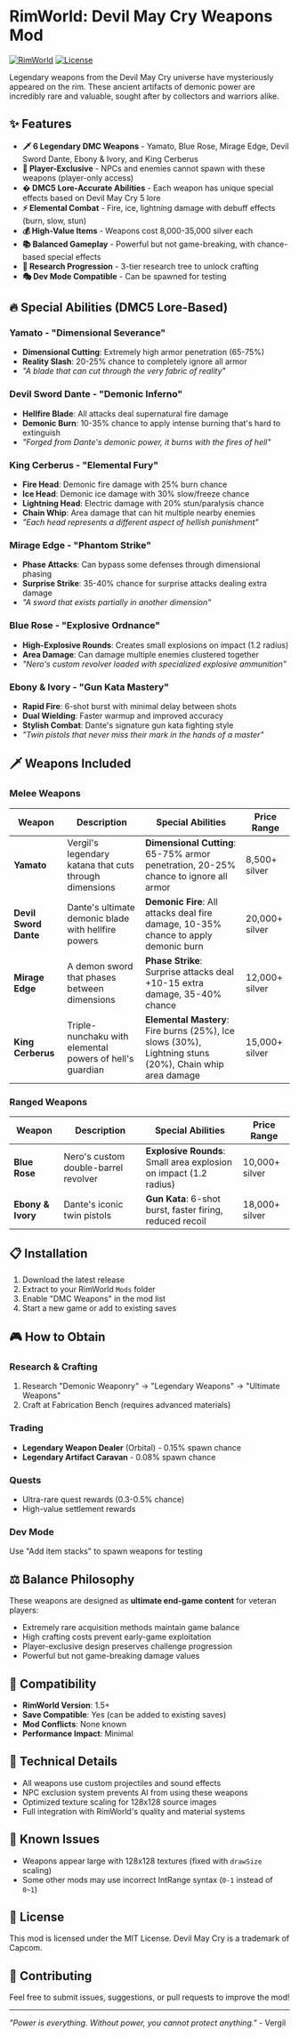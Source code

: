 # RimWorld: Devil May Cry Weapons Mod

[![RimWorld](https://img.shields.io/badge/RimWorld-1.5-brightgreen.svg)](https://rimworldgame.com/)
[![License](https://img.shields.io/badge/License-MIT-blue.svg)](LICENSE)

Legendary weapons from the Devil May Cry universe have mysteriously appeared on the rim. These ancient artifacts of demonic power are incredibly rare and valuable, sought after by collectors and warriors alike.

## ✨ Features

- **🗡️ 6 Legendary DMC Weapons** - Yamato, Blue Rose, Mirage Edge, Devil Sword Dante, Ebony & Ivory, and King Cerberus
- **🎯 Player-Exclusive** - NPCs and enemies cannot spawn with these weapons (player-only access)
- **� DMC5 Lore-Accurate Abilities** - Each weapon has unique special effects based on Devil May Cry 5 lore
- **⚡ Elemental Combat** - Fire, ice, lightning damage with debuff effects (burn, slow, stun)
- **💰 High-Value Items** - Weapons cost 8,000-35,000 silver each
- **📚 Balanced Gameplay** - Powerful but not game-breaking, with chance-based special effects
- **🔬 Research Progression** - 3-tier research tree to unlock crafting
- **🎭 Dev Mode Compatible** - Can be spawned for testing

## 🔥 Special Abilities (DMC5 Lore-Based)

### Yamato - "Dimensional Severance"
- **Dimensional Cutting**: Extremely high armor penetration (65-75%)
- **Reality Slash**: 20-25% chance to completely ignore all armor
- *"A blade that can cut through the very fabric of reality"*

### Devil Sword Dante - "Demonic Inferno" 
- **Hellfire Blade**: All attacks deal supernatural fire damage
- **Demonic Burn**: 10-35% chance to apply intense burning that's hard to extinguish
- *"Forged from Dante's demonic power, it burns with the fires of hell"*

### King Cerberus - "Elemental Fury"
- **Fire Head**: Demonic fire damage with 25% burn chance
- **Ice Head**: Demonic ice damage with 30% slow/freeze chance  
- **Lightning Head**: Electric damage with 20% stun/paralysis chance
- **Chain Whip**: Area damage that can hit multiple nearby enemies
- *"Each head represents a different aspect of hellish punishment"*

### Mirage Edge - "Phantom Strike"
- **Phase Attacks**: Can bypass some defenses through dimensional phasing
- **Surprise Strike**: 35-40% chance for surprise attacks dealing extra damage
- *"A sword that exists partially in another dimension"*

### Blue Rose - "Explosive Ordnance"
- **High-Explosive Rounds**: Creates small explosions on impact (1.2 radius)
- **Area Damage**: Can damage multiple enemies clustered together
- *"Nero's custom revolver loaded with specialized explosive ammunition"*

### Ebony & Ivory - "Gun Kata Mastery"
- **Rapid Fire**: 6-shot burst with minimal delay between shots
- **Dual Wielding**: Faster warmup and improved accuracy
- **Stylish Combat**: Dante's signature gun kata fighting style
- *"Twin pistols that never miss their mark in the hands of a master"*

## 🗡️ Weapons Included

### Melee Weapons

| Weapon | Description | Special Abilities | Price Range |
|--------|-------------|-------------------|-------------|
| **Yamato** | Vergil's legendary katana that cuts through dimensions | **Dimensional Cutting**: 65-75% armor penetration, 20-25% chance to ignore all armor | 8,500+ silver |
| **Devil Sword Dante** | Dante's ultimate demonic blade with hellfire powers | **Demonic Fire**: All attacks deal fire damage, 10-35% chance to apply demonic burn | 20,000+ silver |
| **Mirage Edge** | A demon sword that phases between dimensions | **Phase Strike**: Surprise attacks deal +10-15 extra damage, 35-40% chance | 12,000+ silver |
| **King Cerberus** | Triple-nunchaku with elemental powers of hell's guardian | **Elemental Mastery**: Fire burns (25%), Ice slows (30%), Lightning stuns (20%), Chain whip area damage | 15,000+ silver |

### Ranged Weapons

| Weapon | Description | Special Abilities | Price Range |
|--------|-------------|-------------------|-------------|
| **Blue Rose** | Nero's custom double-barrel revolver | **Explosive Rounds**: Small area explosion on impact (1.2 radius) | 10,000+ silver |
| **Ebony & Ivory** | Dante's iconic twin pistols | **Gun Kata**: 6-shot burst, faster firing, reduced recoil | 18,000+ silver |

## 📋 Installation

1. Download the latest release
2. Extract to your RimWorld `Mods` folder
3. Enable "DMC Weapons" in the mod list
4. Start a new game or add to existing saves

## 🎮 How to Obtain

### Research & Crafting
1. Research "Demonic Weaponry" → "Legendary Weapons" → "Ultimate Weapons"
2. Craft at Fabrication Bench (requires advanced materials)

### Trading
- **Legendary Weapon Dealer** (Orbital) - 0.15% spawn chance
- **Legendary Artifact Caravan** - 0.08% spawn chance

### Quests
- Ultra-rare quest rewards (0.3-0.5% chance)
- High-value settlement rewards

### Dev Mode
Use "Add item stacks" to spawn weapons for testing

## ⚖️ Balance Philosophy

These weapons are designed as **ultimate end-game content** for veteran players:
- Extremely rare acquisition methods maintain game balance
- High crafting costs prevent early-game exploitation  
- Player-exclusive design preserves challenge progression
- Powerful but not game-breaking damage values

## 🔧 Compatibility

- **RimWorld Version**: 1.5+
- **Save Compatible**: Yes (can be added to existing saves)
- **Mod Conflicts**: None known
- **Performance Impact**: Minimal

## 📝 Technical Details

- All weapons use custom projectiles and sound effects
- NPC exclusion system prevents AI from using these weapons
- Optimized texture scaling for 128x128 source images
- Full integration with RimWorld's quality and material systems

## 🐛 Known Issues

- Weapons appear large with 128x128 textures (fixed with `drawSize` scaling)
- Some other mods may use incorrect IntRange syntax (`0-1` instead of `0~1`)

## 📄 License

This mod is licensed under the MIT License. Devil May Cry is a trademark of Capcom.

## 🤝 Contributing

Feel free to submit issues, suggestions, or pull requests to improve the mod!

---

*"Power is everything. Without power, you cannot protect anything."* - Vergil